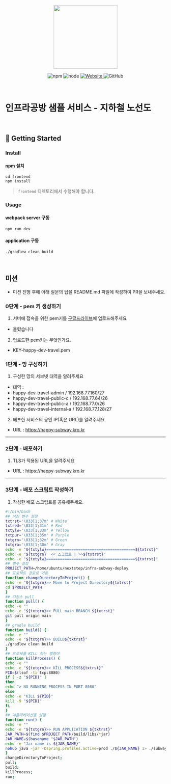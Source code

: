 <p align="center">
    <img width="200px;" src="https://raw.githubusercontent.com/woowacourse/atdd-subway-admin-frontend/master/images/main_logo.png"/>
</p>
<p align="center">
  <img alt="npm" src="https://img.shields.io/badge/npm-%3E%3D%205.5.0-blue">
  <img alt="node" src="https://img.shields.io/badge/node-%3E%3D%209.3.0-blue">
  <a href="https://edu.nextstep.camp/c/R89PYi5H" alt="nextstep atdd">
    <img alt="Website" src="https://img.shields.io/website?url=https%3A%2F%2Fedu.nextstep.camp%2Fc%2FR89PYi5H">
  </a>
  <img alt="GitHub" src="https://img.shields.io/github/license/next-step/atdd-subway-service">
</p>

<br>

# 인프라공방 샘플 서비스 - 지하철 노선도

<br>

## 🚀 Getting Started

### Install
#### npm 설치
```
cd frontend
npm install
```
> `frontend` 디렉토리에서 수행해야 합니다.

### Usage
#### webpack server 구동
```
npm run dev
```
#### application 구동
```
./gradlew clean build
```
<br>

## 미션

* 미션 진행 후에 아래 질문의 답을 README.md 파일에 작성하여 PR을 보내주세요.

### 0단계 - pem 키 생성하기

1. 서버에 접속을 위한 pem키를 [구글드라이브](https://drive.google.com/drive/folders/1dZiCUwNeH1LMglp8dyTqqsL1b2yBnzd1?usp=sharing)에 업로드해주세요
- 올렸습니다

2. 업로드한 pem키는 무엇인가요. 
- KEY-happy-dev-travel.pem

### 1단계 - 망 구성하기
1. 구성한 망의 서브넷 대역을 알려주세요
- 대역 : 
- happy-dev-travel-admin / 192.168.77.160/27
- happy-dev-travel-public-c / 192.168.77.64/26
- happy-dev-travel-public-a / 192.168.77.0/26
- happy-dev-travel-internal-a / 192.168.77.128/27

2. 배포한 서비스의 공인 IP(혹은 URL)를 알려주세요

- URL : https://happy-subway.kro.kr



---

### 2단계 - 배포하기
1. TLS가 적용된 URL을 알려주세요

- URL : https://happy-subway.kro.kr

---

### 3단계 - 배포 스크립트 작성하기

1. 작성한 배포 스크립트를 공유해주세요.
````bash
#!/bin/bash
## 색상 변수 설정
txtrst='\033[1;37m' # White
txtred='\033[1;31m' # Red
txtylw='\033[1;33m' # Yellow
txtpur='\033[1;35m' # Purple
txtgrn='\033[1;32m' # Green
txtgra='\033[1;30m' # Gray
echo -e "${txtylw}=======================================${txtrst}"
echo -e "${txtgrn}  << 스크립트 🧐 >>${txtrst}"
echo -e "${txtylw}=======================================${txtrst}"
## 변수 설정
PROJECT_PATH=/home/ubuntu/nextstep/infra-subway-deploy
## 프로젝트 경로로 이동
function changeDirectoryToProject() {
echo -e "${txtgrn}>> Move to Project Directory${txtrst}"
cd $PROJECT_PATH
}
## 저장소 pull
function pull() {
echo -e ""
echo -e "${txtgrn}>> PULL main BRANCH ${txtrst}"
git pull origin main
}
## gradle build
function build() {
echo -e ""
echo -e "${txtgrn}>> BUILD${txtrst}"
./gradlew clean build
}
## 프로세를 KILL 하는 명령어
function killProcess() {
echo -e ""
echo -e "${txtgrn}>> KILL PROCESS${txtrst}"
PID=$(lsof -ti tcp:8080)
if [ -z "${PID}" ]
then
echo "> NO RUNNING PROCESS IN PORT 8080"  
else
echo -e "KILL ${PID}"
kill -9 "${PID}"
fi
}
## 애플리케이션을 실행
function run() {
echo -e ""
echo -e "${txtgrn}>> RUN APPLICATION ${txtrst}"
JAR_PATH=$(find $PROJECT_PATH/build/libs/*jar)
JAR_NAME=$(basename "$JAR_PATH")
echo -e "Jar name is ${JAR_NAME}"
nohup java -jar -Dspring.profiles.active=prod ./${JAR_NAME} 1> ./subway.log 2>&1  &
}
changeDirectoryToProject;
pull;
build;
killProcess;
run;
````
